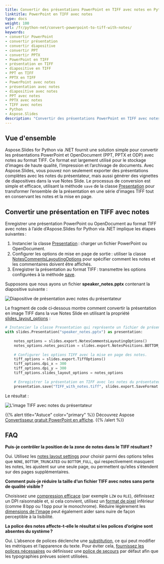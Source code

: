 ```yaml
---
title: Convertir des présentations PowerPoint en TIFF avec notes en Python
linktitle: PowerPoint en TIFF avec notes
type: docs
weight: 100
url: /fr/python-net/convert-powerpoint-to-tiff-with-notes/
keywords:
- convertir PowerPoint
- convertir présentation
- convertir diapositive
- convertir PPT
- convertir PPTX
- PowerPoint en TIFF
- présentation en TIFF
- diapositive en TIFF
- PPT en TIFF
- PPTX en TIFF
- PowerPoint avec notes
- présentation avec notes
- diapositive avec notes
- PPT avec notes
- PPTX avec notes
- TIFF avec notes
- Python
- Aspose.Slides
description: "Convertir des présentations PowerPoint en TIFF avec notes à l'aide d'Aspose.Slides pour Python via .NET. Apprenez à exporter des diapositives avec des notes du présentateur de manière efficace."
---
```


## **Vue d'ensemble**

Aspose.Slides for Python via .NET fournit une solution simple pour convertir les présentations PowerPoint et OpenDocument (PPT, PPTX et ODP) avec notes au format TIFF. Ce format est largement utilisé pour le stockage d’images de haute qualité, l’impression et l’archivage de documents. Avec Aspose.Slides, vous pouvez non seulement exporter des présentations complètes avec les notes du présentateur, mais aussi générer des vignettes de diapositives dans la vue Notes Slide. Le processus de conversion est simple et efficace, utilisant la méthode `save` de la classe [Presentation](https://reference.aspose.com/slides/python-net/aspose.slides/presentation/) pour transformer l’ensemble de la présentation en une série d’images TIFF tout en conservant les notes et la mise en page.

## **Convertir une présentation en TIFF avec notes**

Enregistrer une présentation PowerPoint ou OpenDocument au format TIFF avec notes à l’aide d’Aspose.Slides for Python via .NET implique les étapes suivantes :

1. Instancier la classe [Presentation](https://reference.aspose.com/slides/python-net/aspose.slides/presentation/) : charger un fichier PowerPoint ou OpenDocument.  
2. Configurer les options de mise en page de sortie : utiliser la classe [NotesCommentsLayoutingOptions](https://reference.aspose.com/slides/python-net/aspose.slides.export/notescommentslayoutingoptions/) pour spécifier comment les notes et les commentaires doivent être affichés.  
3. Enregistrer la présentation au format TIFF : transmettre les options configurées à la méthode [save](https://reference.aspose.com/slides/python-net/aspose.slides/presentation/save/#str-asposeslidesexportsaveformat-asposeslidesexportisaveoptions).

Supposons que nous ayons un fichier **speaker_notes.pptx** contenant la diapositive suivante :

![Diapositive de présentation avec notes du présentateur](slide_with_notes.png)

Le fragment de code ci‑dessous montre comment convertir la présentation en image TIFF dans la vue Notes Slide en utilisant la propriété [slides_layout_options](https://reference.aspose.com/slides/python-net/aspose.slides.export/tiffoptions/slides_layout_options/) :

```py
# Instancier la classe Presentation qui représente un fichier de présentation.
with slides.Presentation("speaker_notes.pptx") as presentation:
    
    notes_options = slides.export.NotesCommentsLayoutingOptions()
    notes_options.notes_position = slides.export.NotesPositions.BOTTOM_FULL  # Afficher les notes sous la diapositive.
    
    # Configurer les options TIFF avec la mise en page des notes.
    tiff_options = slides.export.TiffOptions()
    tiff_options.dpi_x = 300
    tiff_options.dpi_y = 300
    tiff_options.slides_layout_options = notes_options
    
    # Enregistrer la présentation en TIFF avec les notes du présentateur.
    presentation.save("TIFF_with_notes.tiff", slides.export.SaveFormat.TIFF, tiff_options)
```

Le résultat :

![L'image TIFF avec notes du présentateur](TIFF_with_notes.png)

{{% alert title="Astuce" color="primary" %}}
Découvrez Aspose [Convertisseur gratuit PowerPoint en affiche](https://products.aspose.app/slides/conversion/convert-ppt-to-poster-online).
{{% /alert %}}

## **FAQ**

**Puis-je contrôler la position de la zone de notes dans le TIFF résultant ?**

Oui. Utilisez les [notes layout settings](https://reference.aspose.com/slides/python-net/aspose.slides.export/tiffoptions/slides_layout_options/) pour choisir parmi des options telles que `NONE`, `BOTTOM_TRUNCATED` ou `BOTTOM_FULL`, qui respectivement masquent les notes, les ajustent sur une seule page, ou permettent qu’elles s’étendent sur des pages supplémentaires.

**Comment puis‑je réduire la taille d’un fichier TIFF avec notes sans perte de qualité visible ?**

Choisissez une [compression efficace](https://reference.aspose.com/slides/python-net/aspose.slides.export/tiffoptions/compression_type/) (par exemple `LZW` ou `RLE`), définissez un DPI raisonnable et, si cela convient, utilisez un [format de pixel](https://reference.aspose.com/slides/python-net/aspose.slides.export/tiffoptions/pixel_format/) inférieur (comme 8 bpp ou 1 bpp pour le monochrome). Réduire légèrement les [dimensions de l’image](https://reference.aspose.com/slides/python-net/aspose.slides.export/tiffoptions/image_size/) peut également aider sans nuire de façon perceptible à la lisibilité.

**La police des notes affecte‑t‑elle le résultat si les polices d’origine sont absentes du système ?**

Oui. L’absence de polices déclenche une [substitution](/slides/fr/python-net/font-selection-sequence/), ce qui peut modifier les métriques et l’apparence du texte. Pour éviter cela, [fournissez les polices nécessaires](/slides/fr/python-net/custom-font/) ou définissez une [police de secours](/slides/fr/python-net/fallback-font/) par défaut afin que les typographies prévues soient utilisées.